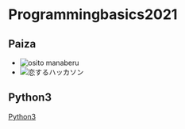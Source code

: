 # Programmingbasics2021

## Paiza

- ![osito manaberu](./image/namae.png)
- ![恋するハッカソン](./image/namae.png)

## Python3

[Python3](https://github.com/M-2001-O/lesson.git)